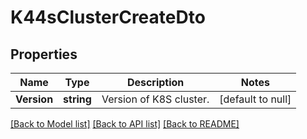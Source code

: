 # K44sClusterCreateDto

## Properties
Name | Type | Description | Notes
------------ | ------------- | ------------- | -------------
**Version** | **string** | Version of K8S cluster. | [default to null]

[[Back to Model list]](../README.md#documentation-for-models) [[Back to API list]](../README.md#documentation-for-api-endpoints) [[Back to README]](../README.md)


